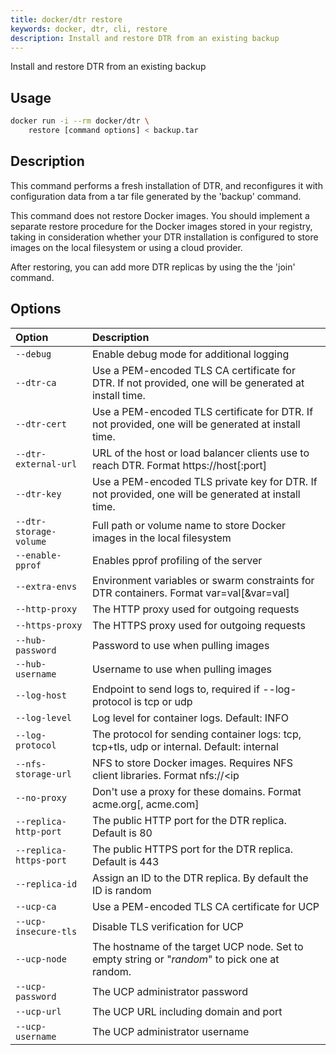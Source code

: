 ```yaml
---
title: docker/dtr restore
keywords: docker, dtr, cli, restore
description: Install and restore DTR from an existing backup
---
```


Install and restore DTR from an existing backup

## Usage

```bash
docker run -i --rm docker/dtr \
    restore [command options] < backup.tar
```

## Description


This command performs a fresh installation of DTR, and reconfigures it
with configuration data from a tar file generated by the 'backup' command.

This command does not restore Docker images. You should implement a separate
restore procedure for the Docker images stored in your registry, taking in
consideration whether your DTR installation is configured to store images on
the local filesystem or using a cloud provider.

After restoring, you can add more DTR replicas by using the the 'join' command.


## Options

| Option                    | Description                |
|:--------------------------|:---------------------------|
|`--debug`|Enable debug mode for additional logging|
|`--dtr-ca`|Use a PEM-encoded TLS CA certificate for DTR. If not provided, one will be generated at install time.|
|`--dtr-cert`|Use a PEM-encoded TLS certificate for DTR. If not provided, one will be generated at install time.|
|`--dtr-external-url`|URL of the host or load balancer clients use to reach DTR. Format https://host[:port]|
|`--dtr-key`|Use a PEM-encoded TLS private key for DTR. If not provided, one will be generated at install time.|
|`--dtr-storage-volume`|Full path or volume name to store Docker images in the local filesystem|
|`--enable-pprof`|Enables pprof profiling of the server|
|`--extra-envs`|Environment variables or swarm constraints for DTR containers. Format var=val[&var=val]|
|`--http-proxy`|The HTTP proxy used for outgoing requests|
|`--https-proxy`|The HTTPS proxy used for outgoing requests|
|`--hub-password`|Password to use when pulling images|
|`--hub-username`|Username to use when pulling images|
|`--log-host`|Endpoint to send logs to, required if --log-protocol is tcp or udp|
|`--log-level`|Log level for container logs. Default: INFO|
|`--log-protocol`|The protocol for sending container logs: tcp, tcp+tls, udp or internal. Default: internal|
|`--nfs-storage-url`|NFS to store Docker images. Requires NFS client libraries. Format nfs://<ip|hostname>/<mountpoint>|
|`--no-proxy`|Don't use a proxy for these domains. Format acme.org[, acme.com]|
|`--replica-http-port`|The public HTTP port for the DTR replica. Default is 80|
|`--replica-https-port`|The public HTTPS port for the DTR replica. Default is 443|
|`--replica-id`|Assign an ID to the DTR replica. By default the ID is random|
|`--ucp-ca`|Use a PEM-encoded TLS CA certificate for UCP|
|`--ucp-insecure-tls`|Disable TLS verification for UCP|
|`--ucp-node`|The hostname of the target UCP node. Set to empty string or "_random_" to pick one at random.|
|`--ucp-password`|The UCP administrator password|
|`--ucp-url`|The UCP URL including domain and port|
|`--ucp-username`|The UCP administrator username|

